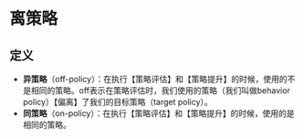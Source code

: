 # 离策略

## 定义

- **异策略**（off-policy）：在执行【策略评估】和【策略提升】的时候，使用的不是相同的策略。off表示在策略评估时，我们使用的策略（我们叫做behavior policy）【偏离】了我们的目标策略（target policy）。
- **同策略**（on-policy）：在执行【策略评估】和【策略提升】的时候，使用的是相同的策略。
